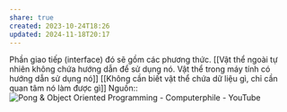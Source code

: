 ```yaml
---
share: true
created: 2023-10-24T18:26
updated: 2024-11-18T20:17
---
```

Phần giao tiếp (interface) đó sẽ gồm các phương thức. [[Vật thể ngoài tự nhiên không chứa hướng dẫn để sử dụng nó. Vật thể trong máy tính có hướng dẫn sử dụng nó]]
[[Không cần biết vật thể chứa dữ liệu gì, chỉ cần quan tâm nó làm được gì]]
Nguồn::![Pong & Object Oriented Programming - Computerphile - YouTube](https://youtu.be/KyTUN6_Z9TM)